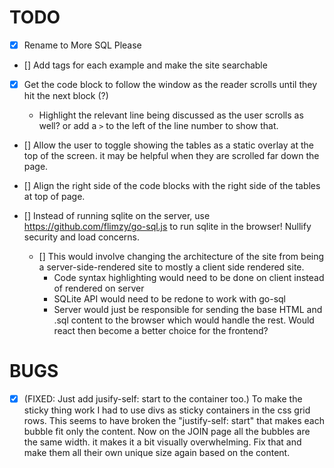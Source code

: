 # TODO

- [x] Rename to More SQL Please

- [] Add tags for each example and make the site searchable

- [x] Get the code block to follow the window as the reader scrolls until they hit the next block (?)

  - Highlight the relevant line being discussed as the user scrolls as well? or add a `>` to the left of the line number to show that.

- [] Allow the user to toggle showing the tables as a static overlay at the top of the screen. it may be helpful when they are scrolled far down the page.

- [] Align the right side of the code blocks with the right side of the tables at top of page.

- [] Instead of running sqlite on the server, use https://github.com/flimzy/go-sql.js to run sqlite in the browser! Nullify security and load concerns.
  - [] This would involve changing the architecture of the site from being a server-side-rendered site to mostly a client side rendered site.
    - Code syntax highlighting would need to be done on client instead of rendered on server
    - SQLite API would need to be redone to work with go-sql
    - Server would just be responsible for sending the base HTML and .sql content to the browser which would handle the rest. Would react then become a better choice for the frontend?

# BUGS

- [x] (FIXED: Just add jusify-self: start to the container too.) To make the sticky thing work I had to use divs as sticky containers in the css grid rows. This seems to have broken the "justify-self: start" that makes each bubble fit only the content. Now on the JOIN page all the bubbles are the same width. it makes it a bit visually overwhelming. Fix that and make them all their own unique size again based on the content.
